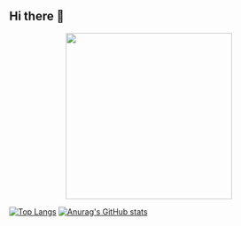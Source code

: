 ## Hi there 👋
<div id="header" align="center">
  <img src="https://i.gifer.com/Hyxx.gif" width="300"/>
</div>

[![Top Langs](https://github-readme-stats.vercel.app/api/top-langs/?username=999iQ&show_icons=true&theme=neon&text_bold=true)](https://github.com/anuraghazra/github-readme-stats)
[![Anurag's GitHub stats](https://github-readme-stats.vercel.app/api?username=999iQ&show=reviews,discussions_started,discussions_answered,prs_merged,prs_merged_percentage&theme=aura)](https://github.com/anuraghazra/github-readme-stats)
<!--
**999iQ/999iQ** is a ✨ _special_ ✨ repository because its `README.md` (this file) appears on your GitHub profile.

Here are some ideas to get you started:

- 🔭 I’m currently working on ...
- 🌱 I’m currently learning ...
- 👯 I’m looking to collaborate on ...
- 🤔 I’m looking for help with ...
- 💬 Ask me about ...
- 📫 How to reach me: ...
- 😄 Pronouns: ...
- ⚡ Fun fact: ...
-->
